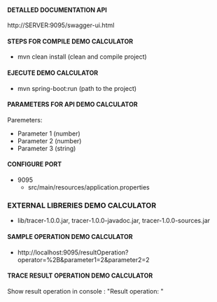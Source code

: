 #### DETALLED DOCUMENTATION API

http://SERVER:9095/swagger-ui.html

#### STEPS FOR COMPILE DEMO CALCULATOR

- mvn clean install (clean and compile project)

#### EJECUTE DEMO CALCULATOR

- mvn spring-boot:run (path to the project)

#### PARAMETERS FOR API DEMO CALCULATOR

 Paremeters:  
 - Parameter 1 (number)
 - Parameter 2 (number)
 - Parameter 3 (string)
 
#### CONFIGURE PORT 
- 9095
  * src/main/resources/application.properties 

### EXTERNAL LIBRERIES DEMO CALCULATOR

- lib/tracer-1.0.0.jar, tracer-1.0.0-javadoc.jar, tracer-1.0.0-sources.jar

#### SAMPLE OPERATION DEMO CALCULATOR

* http://localhost:9095/resultOperation?operator=%2B&parameter1=2&parameter2=2

#### TRACE RESULT OPERATION DEMO CALCULATOR

Show result operation in console : "Result operation: "  
